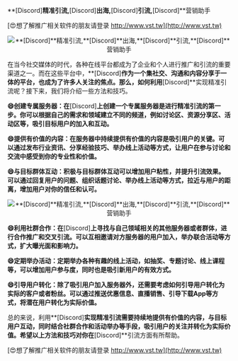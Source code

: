 **[Discord]**精准引流,**[Discord]**出海,**[Discord]**引流,**[Discord]**营销助手

[😍想了解推广相关软件的朋友请登录 http://www.vst.tw](http://www.vst.tw)

 <center><img src="https://vst.tw/MP4/tuiguang/png/2.png" alt="**[Discord]**精准引流,**[Discord]**出海,**[Discord]**引流,**[Discord]**营销助手"></center>

在当今社交媒体的时代，各种在线平台都成为了企业和个人进行推广和引流的重要渠道之一。而在这些平台中，**[Discord]**作为一个集社交、沟通和内容分享于一体的平台，也成为了许多人关注的焦点。那么，如何利用**[Discord]**实现精准引流呢？接下来，我们将介绍一些方法和技巧。

**😄创建专属服务器：在**[Discord]**上创建一个专属服务器是进行精准引流的第一步。你可以根据自己的需求和领域建立不同的频道，例如讨论区、资源分享区、活动区等，吸引目标用户的加入和互动。**

**😄提供有价值的内容：在服务器中持续提供有价值的内容是吸引用户的关键。可以通过发布行业资讯、分享经验技巧、举办线上活动等方式，让用户在参与讨论和交流中感受到你的专业性和价值。**

**😄与目标群体互动：积极与目标群体互动可以增加用户粘性，并提升引流效果。可以通过回复用户的问题、组织话题讨论、举办线上活动等方式，拉近与用户的距离，增加用户对你的信任和认可。**

 <center><img src="https://vst.tw/MP4/tuiguang/png/4.png" alt="**[Discord]**精准引流,**[Discord]**出海,**[Discord]**引流,**[Discord]**营销助手"></center>

**😄利用社群合作：在**[Discord]**上寻找与自己领域相关的其他服务器或者群体，进行合作推广和交叉引流。可以互相邀请对方服务器的用户加入，举办联合活动等方式，扩大曝光面和影响力。**

**😄定期举办活动：定期举办各种有趣的线上活动，如抽奖、专题讨论、线上课程等，可以增加用户参与度，同时也是吸引新用户的有效方式。**

**😄引导用户转化：除了吸引用户加入服务器外，还需要考虑如何引导用户转化为实际的客户或者粉丝。可以通过推送优惠信息、直播销售、引导下载App等方式，将潜在用户转化为实际价值。**

总的来说，利用**[Discord]**实现精准引流需要持续地提供有价值的内容，与目标用户互动，同时结合社群合作和活动举办等手段，吸引用户的关注并转化为实际价值。希望以上方法和技巧对你在**[Discord]**引流方面有所帮助。

[😍想了解推广相关软件的朋友请登录 http://www.vst.tw](http://www.vst.tw)



